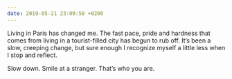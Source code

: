 ```yaml
---
date: 2019-05-21 23:09:58 +0200
---
```


Living in Paris has changed me. The fast pace, pride and hardness that comes from living in a tourist-filled city has begun to rub off. It’s been a slow, creeping change, but sure enough I recognize myself a little less when I stop and reflect.

Slow down. Smile at a stranger. That’s who you are.